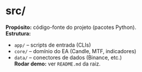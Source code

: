 # src/
**Propósito:** código-fonte do projeto (pacotes Python).  
**Estrutura:**  
- `app/` – scripts de entrada (CLIs)  
- `core/` – domínio do EA (Candle, MTF, indicadores)  
- `data/` – conectores de dados (Binance, etc.)  
**Rodar demo:** ver `README.md` da raiz.
